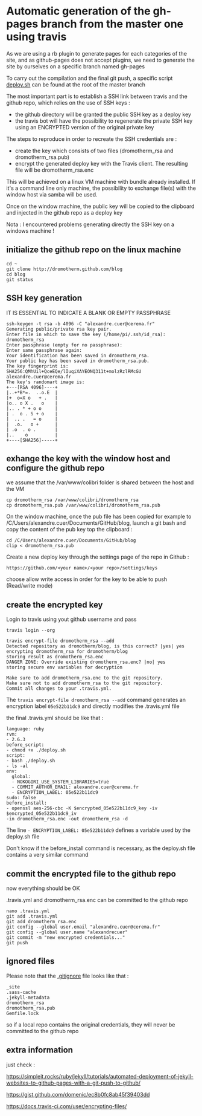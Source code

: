 # Automatic generation of the gh-pages branch from the master one using travis

As we are using a rb plugin to generate pages for each categories of the site, and as github-pages does not accept plugins, 
we need to generate the site by ourselves on a specific branch named gh-pages

To carry out the compilation and the final git push, a specific script [deploy.sh](../deploy.sh) can be found at the root of the master branch

The most important part is to establish a SSH link between travis and the github repo, which relies on the use of SSH keys :
- the github directory will be granted the public SSH key as a deploy key
- the travis bot will have the possibility to regenerate the private SSH key using an ENCRYPTED version of the original private key

The steps to reproduce in order to recreate the SSH credentials are :
- create the key which consists of two files (dromotherm_rsa and dromotherm_rsa.pub)
- encrypt the generated deploy key with the Travis client. The resulting file will be dromotherm_rsa.enc

This will be achieved on a linux VM machine with bundle already installed. 
If it's a command line only machine, the possibility to exchange file(s) with the window host via samba will be used.

Once on the window machine, the public key will be copied to the clipboard and injected in the github repo as a deploy key

Nota : I encountered problems generating directly the SSH key on a windows machine !

## initialize the github repo on the linux machine

```
cd ~
git clone http://dromotherm.github.com/blog
cd blog
git status
```

## SSH key generation

IT IS ESSENTIAL TO INDICATE A BLANK OR EMPTY PASSPHRASE 

```
ssh-keygen -t rsa -b 4096 -C "alexandre.cuer@cerema.fr"
Generating public/private rsa key pair.
Enter file in which to save the key (/home/pi/.ssh/id_rsa): dromotherm_rsa
Enter passphrase (empty for no passphrase):
Enter same passphrase again:
Your identification has been saved in dromotherm_rsa.
Your public key has been saved in dromotherm_rsa.pub.
The key fingerprint is:
SHA256:QMhUil+QceEQe/lIuqiXAYEONQ311t+molzRzlRMcGU alexandre.cuer@cerema.fr
The key's randomart image is:
+---[RSA 4096]----+
|..+*B*=.  ..o.E  |
|+  o=X o   + .   |
|o.. o X .   o    |
|.. . * + o o     |
| .  o . S + o    |
|  .. .   = o     |
|  .o.   o +      |
| .o  . o .       |
|..    o          |
+----[SHA256]-----+
```

## exhange the key with the window host and configure the github repo

we assume that the /var/www/colibri folder is shared between the host and the VM

```
cp dromotherm_rsa /var/www/colibri/dromotherm_rsa
cp dromotherm_rsa.pub /var/www/colibri/dromotherm_rsa.pub
```
On the window machine, once the pub file has been copied for example to 
/C/Users/alexandre.cuer/Documents/GitHub/blog, launch a git bash and copy the content of the pub key top the clipboard :

```
cd /C/Users/alexandre.cuer/Documents/GitHub/blog
clip < dromotherm_rsa.pub
```
Create a new deploy key through the settings page of the repo in Github :

`https://github.com/<your name>/<your repo>/settings/keys`

choose allow write access in order for the key to be able to push (Read/write mode)

## create the encrypted key

Login to travis using yout github username and pass

```
travis login --org
```

```
travis encrypt-file dromotherm_rsa --add
Detected repository as dromotherm/blog, is this correct? |yes| yes
encrypting dromotherm_rsa for dromotherm/blog
storing result as dromotherm_rsa.enc
DANGER ZONE: Override existing dromotherm_rsa.enc? |no| yes
storing secure env variables for decryption

Make sure to add dromotherm_rsa.enc to the git repository.
Make sure not to add dromotherm_rsa to the git repository.
Commit all changes to your .travis.yml.
```

The `travis encrypt-file dromotherm_rsa --add` command generates an encryption label `05e522b11dc9` and 
directly modifies the .travis.yml file

the final .travis.yml should be like that :
```
language: ruby
rvm:
- 2.6.3
before_script:
- chmod +x ./deploy.sh
script:
- bash ./deploy.sh
- ls -al
env:
  global:
  - NOKOGIRI_USE_SYSTEM_LIBRARIES=true
  - COMMIT_AUTHOR_EMAIL: alexandre.cuer@cerema.fr
  - ENCRYPTION_LABEL: 05e522b11dc9
sudo: false
before_install:
- openssl aes-256-cbc -K $encrypted_05e522b11dc9_key -iv $encrypted_05e522b11dc9_iv
-in dromotherm_rsa.enc -out dromotherm_rsa -d
```
The line `- ENCRYPTION_LABEL: 05e522b11dc9` defines a variable used by the deploy.sh file

Don't know if the before_install command is necessary, as the deploy.sh file contains a very similar command



## commit the encrypted file to the github repo

now everything should be OK

.travis.yml and dromotherm_rsa.enc can be committed to the github repo

```
nano .travis.yml
git add .travis.yml
git add dromotherm_rsa.enc
git config --global user.email "alexandre.cuer@cerema.fr"
git config --global user.name "alexandrecuer"
git commit -m "new encrypted credentials..."
git push
```

## ignored files

Please note that the [.gitignore](../.gitignore) file looks like that :
```
_site
.sass-cache
.jekyll-metadata
dromotherm_rsa
dromotherm_rsa.pub
Gemfile.lock
```

so if a local repo contains the original credentials, they will never be committed to the github repo


## extra information

just check :

https://simpleit.rocks/ruby/jekyll/tutorials/automated-deployment-of-jekyll-websites-to-github-pages-with-a-git-push-to-github/

https://gist.github.com/domenic/ec8b0fc8ab45f39403dd

https://docs.travis-ci.com/user/encrypting-files/
